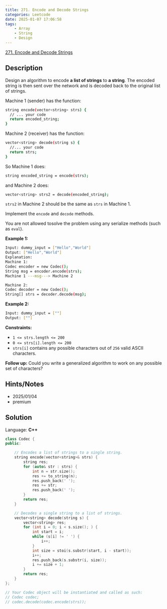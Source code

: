 ```yaml
---
title: 271. Encode and Decode Strings
categories: Leetcode
date: 2025-01-07 17:06:58
tags:
    - Array
    - String
    - Design
---
```


[271. Encode and Decode Strings](https://leetcode.com/problems/encode-and-decode-strings/description/?envType=problem-list-v2&envId=plakya4j)

## Description

Design an algorithm to encode <b>a list of strings</b> to <b>a string</b>. The encoded string is then sent over the network and is decoded back to the original list of strings.

Machine 1 (sender) has the function:

```bash
string encode(vector<string> strs) {
  // ... your code
  return encoded_string;
}
```

Machine 2 (receiver) has the function:

```bash
vector<string> decode(string s) {
  //... your code
  return strs;
}
```

So Machine 1 does:

```bash
string encoded_string = encode(strs);
```

and Machine 2 does:

```bash
vector<string> strs2 = decode(encoded_string);
```

`strs2` in Machine 2 should be the same as `strs` in Machine 1.

Implement the `encode` and `decode` methods.

You are not allowed tosolve the problem using any serialize methods (such as `eval`).

**Example 1:**

```bash
Input: dummy_input = ["Hello","World"]
Output: ["Hello","World"]
Explanation:
Machine 1:
Codec encoder = new Codec();
String msg = encoder.encode(strs);
Machine 1 ---msg---> Machine 2

Machine 2:
Codec decoder = new Codec();
String[] strs = decoder.decode(msg);
```

**Example 2:**

```bash
Input: dummy_input = [""]
Output: [""]
```

**Constraints:**

- `1 <= strs.length <= 200`
- `0 <= strs[i].length <= 200`
- `strs[i]` contains any possible characters out of `256` valid ASCII characters.

**Follow up:** Could you write a generalized algorithm to work on any possible set of characters?

## Hints/Notes

- 2025/01/04
- premium

## Solution

Language: **C++**

```C++
class Codec {
public:

    // Encodes a list of strings to a single string.
    string encode(vector<string>& strs) {
        string res;
        for (auto& str : strs) {
            int n = str.size();
            res += to_string(n);
            res.push_back(' ');
            res += str;
            res.push_back(' ');
        }
        return res;
    }

    // Decodes a single string to a list of strings.
    vector<string> decode(string s) {
        vector<string> res;
        for (int i = 0; i < s.size(); ) {
            int start = i;
            while (s[i] != ' ') {
                i++;
            }
            int size = stoi(s.substr(start, i - start));
            i++;
            res.push_back(s.substr(i, size));
            i += size + 1;
        }
        return res;
    }
};

// Your Codec object will be instantiated and called as such:
// Codec codec;
// codec.decode(codec.encode(strs));
```
